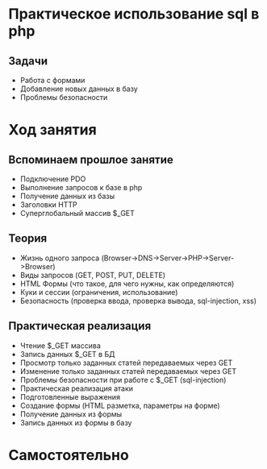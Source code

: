 # Практическое использование sql в php

## Задачи

* Работа с формами
* Добавление новых данных в базу
* Проблемы безопасности

# Ход занятия

## Вспоминаем прошлое занятие

* Подключение PDO
* Выполнение запросов к базе в php
* Получение данных из базы
* Заголовки HTTP
* Суперглобальный массив $_GET

## Теория

* Жизнь одного запроса (Browser->DNS->Server->PHP->Server->Browser)
* Виды запросов (GET, POST, PUT, DELETE)
* HTML Формы (что такое, для чего нужны, как определяются)
* Куки и сессии (ограничения, использование)
* Безопасность (проверка ввода, проверка вывода, sql-injection, xss)

## Практическая реализация

* Чтение $_GET массива
* Запись данных $_GET в БД
* Просмотр только заданных статей передаваемых через GET
* Изменение только заданных статей передаваемых через GET
* Проблемы безопасности при работе с $_GET (sql-injection)
* Практическая реализация атаки
* Подготовленные выражения
* Создание формы (HTML разметка, параметры на форме)
* Получение данных из формы
* Запись данных из формы в базу

# Самостоятельно